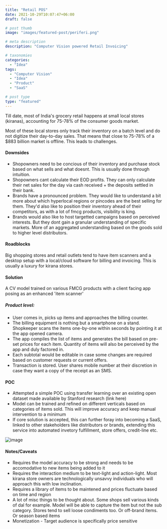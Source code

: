 ```yaml
---
title: "Retail POS"
date: 2021-10-29T10:07:47+06:00
draft: false

# post thumb
image: "images/featured-post/periferi.png"

# meta description
description: "Computer Vision powered Retail Invoicing"

# taxonomies
categories:
  - "Idea"
tags:
  - "Computer Vision"
  - "Idea"
  - "Product"
  - "SaaS"

# post type
type: "featured"
---
```

Till date, most of India's grocery retail happens at small local stores (kiranas), accounting for 75-78% of the consumer goods market.

Most of these local stores only track their inventory on a batch level and do not digitize their day-to-day sales. That means that close to 75-78% of a $883 billion market is offline. This leads to challenges.

#### Downsides
- Shopowners need to be concious of their inventory and purchase stock based on what sells and what doesnt. This is usually done through intuition.
- Shopowners cant calculate their EOD profits. They can only calculate their net sales for the day via cash received + the deposits settled in their bank.
- Brands have a pronounced problem. They would like to understand a bit more about which hyperlocal regions or pincodes are the best selling for them. They'd also like to position their inventory ahead of their competitors, as with a lot of fmcg products, visibility is king.
- Brands would also like to host targetted campaigns based on perceived interests. But they dont gain a granular understanding of specific markets. More of an aggregated understanding based on the goods sold to higher level distributors.

#### Roadblocks
Big shopping stores and retail outlets tend to have item scanners and a desktop setup with a local/cloud software for billing and invoicing. This is usually a luxury for kirana stores.

#### Solution
A CV model trained on various FMCG products with a client facing app posing as an enhanced 'item scanner'

##### Product level:
- User comes in, picks up items and approaches the billing counter.
- The billing equipment is nothing but a smartphone on a stand. Shopkeeper scans the items one-by-one within seconds by pointing it at the app opened camera.
- The app compiles the list of items and generates the bill based on pre-set prices for each item. Quantity of items will also be perceived by the app and duly factored in.
- Each subtotal would be editable in case some changes are required based on customer requests or current offers. 
- Transaction is stored. User shares mobile number at their discretion in case they want a copy of the receipt as an SMS.

#### POC
- Attempted a simple POC using transfer learning over an existing open dataset made available by Stanford research (link here)
- Model can be trained and refined on different verticals based on categories of items sold. This will improve accuracy and keep manual intervention to a minimum 
- If core solution is accepted, this can further foray into becoming a SaaS, linked to other stakeholders like distributors or brands, extending this service into automated invetory fulfillment, store offers, credit-line etc.  

![image](../../images/post/retail_pos.gif)

#### Notes/Caveats
- Requires the model accuracy to be strong and needs to be accomodative to new items being added to it
- Requires the interaction medium to be text-light and action-light. Most kirana store owners are technologically unsavvy individuals who will approach this with low inclination.
- Requires a library of items to be maintened and prices fluctuate based on time and region
- A lot of misc things to be thought about. Some shops sell various kinds of dal for example.  Model will be able to capture the item but not the sub category. Stores tend to sell loose condiments too. Or off-brand items. Or season based items
- Monetization - Target audience is specifically price sensitive

